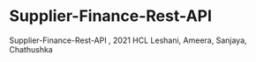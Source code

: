 # Supplier-Finance-Rest-API
Supplier-Finance-Rest-API , 2021 HCL Leshani, Ameera, Sanjaya, Chathushka

